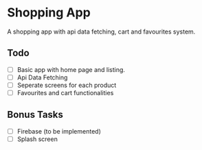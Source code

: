 # Shopping App

A shopping app with api data fetching, cart and favourites system.

## Todo

* [ ] Basic app with home page and listing.
* [ ] Api Data Fetching
* [ ] Seperate screens for each product
* [ ] Favourites and cart functionalities

## Bonus Tasks

* [ ] Firebase (to be implemented)
* [ ] Splash screen
